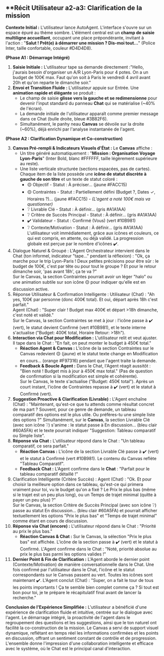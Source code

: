 ## **Récit Utilisateur a2-a3: Clarification de la mission 

**Contexte Initial :** L'utilisateur lance AutoAgent. L'interface s'ouvre sur un espace épuré au thème sombre. L'élément central est un **champ de saisie multiligne accueillant**, occupant une place prépondérante, invitant à l'action : "**Salut \! Prêt(e) à démarrer une mission ? Dis-moi tout...**" (Police Inter, taille confortable, couleur \#D4D4D8).

**(Phase A1 : Démarrage Intégré)**

1. **Saisie Initiale :** L'utilisateur tape sa demande directement :"Hello, j'aurais besoin d'organiser un A/R Lyon-Paris pour 4 potes. On a un budget de 100€ max. Faut qu'on soit à Paris le vendredi 4 avril avant 20h et qu'on reparte le dimanche soir."  
2. **Envoi et Transition Fluide :** L'utilisateur appuie sur Entrée. Une **animation rapide et élégante** se produit :  
   * Le champ de saisie **glisse vers la gauche et se redimensionne** pour devenir l'input standard du panneau **Chat** qui se matérialise (\~40% de l'écran).  
   * La demande initiale de l'utilisateur apparaît comme premier message dans ce Chat (bulle droite, bleue \#3B82F6).  
   * Simultanément, le panhy neau **Canvas** se dévoile sur la droite (\~60%), déjà enrichi par l'analyse instantanée de l'agent.

**(Phase A2 : Clarification Dynamique et Co-construction)**

3. **Canvas Pré-rempli & Indicateurs Visuels d'État :** Le **Canvas** affiche :  
   * Un titre généré automatiquement : "**Mission : Organisation Voyage Lyon-Paris**" (Inter Bold, blanc \#FFFFFF, taille légèrement supérieure au reste).  
   * Une liste verticale structurée (sections espacées, pas de cartes). Chaque item de la liste possède une **icône de statut discrète à gauche de son titre** et un texte de statut coloré :  
     * 🟡 Objectif \- Statut : À préciser... (jaune \#FACC15)  
     * 🟡 Contraintes \- Statut : Partiellement défini (Budget ?, Dates ✓, Horaires ?)... (jaune \#FACC15) \- *(L'agent a noté 100€ mais va questionner)*  
     * ❔ Livrable Clé \- Statut : À définir... (gris \#A1A1AA)  
     * ❔ Critère de Succès Principal \- Statut : À définir... (gris \#A1A1AA)  
     * ✔️ Validateur \- Statut : Confirmé (Vous) (vert \#10B981)  
     * ❔ Contexte/Motivation \- Statut : À définir... (gris \#A1A1AA)  
       L'utilisateur voit immédiatement, grâce aux icônes et couleurs, ce qui est compris, en attente, ou déjà validé. La progression globale est perçue par le nombre d'icônes ✔️.  
4. Dialogue Naturel & Groupé : L'Agent Orchestrateur intervient dans le Chat (ton informel, indicateur "tape..." pendant la réflexion) : "Ok, ça marche pour le trip Lyon-Paris \! Deux petites précisions pour être sûr : le budget de 100€, c'est par tête ou pour tout le groupe ? Et pour le retour dimanche soir, 'pas avant 18h', ça te va ?"  
   Sur le Canvas, la section Contraintes pourrait avoir un léger "halo" ou une animation subtile sur son icône 🟡 pour indiquer qu'elle est en discussion active.  
5. Réponse Utilisateur & Confirmation Intelligente : Utilisateur (Chat) : "Ah yes, 100€ par personne (donc 400€ total). Et oui, départ après 18h c'est parfait."  
   Agent (Chat) : "Super clair \! Budget max 400€ et départ \>18h dimanche, c'est noté et validé."  
   Sur le Canvas, la section Contraintes se met à jour : l'icône passe à ✔️ (vert), le statut devient Confirmé (vert \#10B981), et le texte interne s'actualise ("Budget: 400€ total, Horaire Retour: \>18h").  
6. **Interaction via Chat pour Modification :** L'utilisateur relit et veut ajuster. Il tape dans le Chat : "En fait, on peut monter le budget à 450€ total."  
   * **Réaction Agent & Canvas :** L'icône de la section Contraintes sur le Canvas redevient 🟡 (jaune) et le statut texte change en Modification en cours... (orange \#F97316) pendant que l'agent traite la demande.  
   * **Feedback & Boucle Agent :** Dans le Chat, l'Agent réagit aussitôt : "Bien noté \! Budget mis à jour à 450€ max total." (Pas de question de confirmation si la modification est simple et cohérente).  
     Sur le Canvas, le texte s'actualise ("Budget: 450€ total"). Après un court instant, l'icône de Contraintes repasse à ✔️ (vert) et le statut à Confirmé (vert).  
7. **Suggestion Proactive & Clarification (Livrable) :** L'Agent enchaîne (Chat) : "Maintenant, qu'est-ce que tu attends comme résultat concret de ma part ? Souvent, pour ce genre de demande, un tableau comparatif des options est le plus utile. Ou préfères-tu une simple liste des options ?" Simultanément, sur le **Canvas**, la section Livrable Clé (avec son icône ❔) s'anime : le statut passe à En discussion... (bleu clair \#60A5FA) et le texte pourrait indiquer "Suggestion: Tableau comparatif ou Simple liste".  
8. **Réponse via Chat :** L'utilisateur répond dans le Chat : "Un tableau comparatif, ce sera parfait."  
   * **Réaction Canvas :** L'icône de la section Livrable Clé passe à ✔️ (vert) et le statut à Confirmé (vert \#10B981). Le contenu du Canvas reflète "Tableau Comparatif".  
   * **Feedback Chat :** L'Agent confirme dans le **Chat** : "Parfait pour le tableau comparatif détaillé \!"  
9. Clarification Intelligente (Critère Succès) : Agent (Chat) : "Ok. Et pour choisir la meilleure option dans ce tableau, qu'est-ce qui primera vraiment pour toi, vu le budget qu'on a fixé ? Le Prix le plus bas (même si le trajet est un peu plus long), ou un Temps de trajet minimal (quitte à payer un peu plus) ?"  
   Sur le Canvas, la section Critère de Succès Principal (avec son icône ❔) passe au statut En discussion... (bleu clair \#60A5FA) et pourrait afficher textuellement les options "Prix le plus bas" et "Temps de trajet minimal" comme étant en cours de discussion.  
10. **Réponse via Chat (encore) :** L'utilisateur répond dans le Chat : "Priorité au prix le plus bas."  
    * **Réaction Canvas & Chat :** Sur le Canvas, la sélection "Prix le plus bas" est affichée. L'icône de la section passe à ✔️ (vert) et le statut à Confirmé. L'Agent confirme dans le Chat : "Noté, priorité absolue au prix le plus bas parmi les options valides \!"  
11. **Dernier Point & Fin de Clarification :** L'Agent aborde le dernier point (Contexte/Motivation) de manière conversationnelle dans le Chat. Une fois confirmé par l'utilisateur dans le Chat, l'icône et le statut correspondants sur le Canvas passent au vert. Toutes les icônes sont maintenant ✔️. L'Agent conclut (Chat) : "Super, on a fait le tour de tous les points importants \! Ça te semble bien complet comme ça ? Si tout est bon pour toi, je te prépare le récapitulatif final avant de lancer la recherche."

**Conclusion de l'Expérience Simplifiée :** L'utilisateur a bénéficié d'une expérience de clarification fluide et intuitive, centrée sur le dialogue avec l'agent. Le démarrage intégré, la proactivité de l'agent dans le regroupement des questions et les suggestions, ainsi que le ton naturel ont facilité la co-construction de la mission. Le Canvas a servi de support visuel dynamique, reflétant en temps réel les informations confirmées et les points en discussion, offrant un sentiment constant de contrôle et de progression. L'ensemble donne l'impression d'une collaboration intelligente et efficace avec le système, où le Chat est le principal canal d'interaction.
